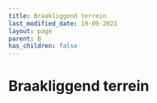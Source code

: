 ```yaml
---
title: Braakliggend terrein
last_modified_date: 19-09-2023
layout: page
parent: B
has_children: false
---
```


Braakliggend terrein
====================

